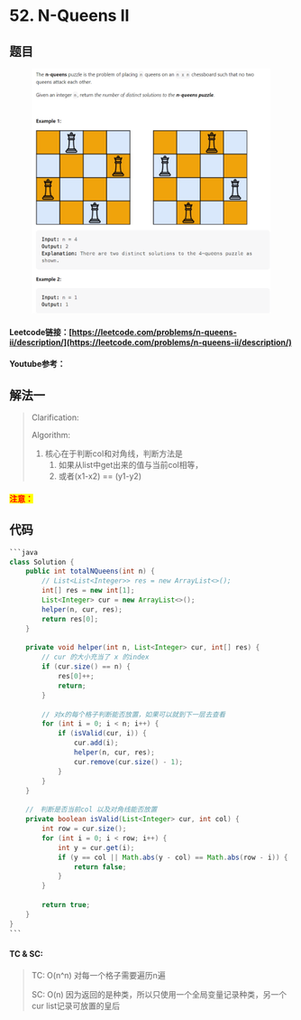 # 52. N-Queens II

## 题目

<figure><img src="../../.gitbook/assets/image (3) (2) (1) (2).png" alt=""><figcaption></figcaption></figure>

#### Leetcode链接：[https://leetcode.com/problems/n-queens-ii/description/](https://leetcode.com/problems/n-queens-ii/description/)

#### Youtube参考：

## 解法一

> Clarification:&#x20;
>
> Algorithm:&#x20;
>
> 1. 核心在于判断col和对角线，判断方法是
>    1. 如果从list中get出来的值与当前col相等，
>    2. 或者(x1-x2) == (y1-y2)

#### <mark style="color:red;">注意：</mark>

## 代码

````java
```java
class Solution {
    public int totalNQueens(int n) {
        // List<List<Integer>> res = new ArrayList<>();
        int[] res = new int[1];
        List<Integer> cur = new ArrayList<>();
        helper(n, cur, res);
        return res[0];
    }

    private void helper(int n, List<Integer> cur, int[] res) {
        // cur 的大小充当了 x 的index
        if (cur.size() == n) {
            res[0]++;
            return;
        }

        // 对x的每个格子判断能否放置，如果可以就到下一层去查看
        for (int i = 0; i < n; i++) {
            if (isValid(cur, i)) {
                cur.add(i);
                helper(n, cur, res);
                cur.remove(cur.size() - 1);
            }
        }
    }

    //　判断是否当前col 以及对角线能否放置
    private boolean isValid(List<Integer> cur, int col) {
        int row = cur.size();
        for (int i = 0; i < row; i++) {
            int y = cur.get(i);
            if (y == col || Math.abs(y - col) == Math.abs(row - i)) {
                return false;
            }
        }

        return true;
    }
}
```
````

#### TC & SC:&#x20;

> TC: O(n^n) 对每一个格子需要遍历n遍
>
> SC: O(n) 因为返回的是种类，所以只使用一个全局变量记录种类，另一个cur list记录可放置的皇后
